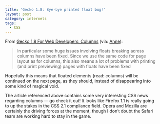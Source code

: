 ```yaml
---
title: 'Gecko 1.8: Bye-bye printed float bug!'
layout: post
category: internets
tags:
  - CSS
---
```

From [ Gecko 1.8 For Web Developers: Columns][1] (via: [Anne][2]):

> In particular some huge issues involving floats breaking across columns have been fixed. Since we use the same code for page layout as for columns, this also means a lot of problems with printing (and print previewing) pages with floats have been fixed

Hopefully this means that floated elements (read: columns) will be continued on the next page, as they should, instead of disappearing into some kind of magical void.

The article referenced above contains some very interesting CSS news regarding columns — go check it out! It looks like Firefox 1.1 is really going to up the stakes in the CSS 2.1 compliance field. Opera and Mozilla are certainly the driving forces at the moment, though I don’t doubt the Safari team are working hard to stay in the game.

 [1]: http://weblogs.mozillazine.org/roc/archives/2005/03/gecko_18_for_we.html
 [2]: http://annevankesteren.nl/ "Anne VanKesteren"
